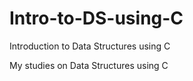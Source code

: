 # Intro-to-DS-using-C
Introduction to Data Structures using C

My studies on Data Structures using C
